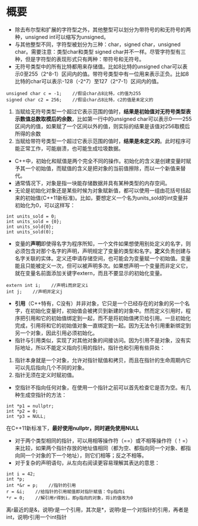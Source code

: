 # 概要
- 除去布尔型和扩展的字符型之外，其他整型可以划分为带符号的和无符号的两种，unsigned int可以缩写为unsigned。
- 与其他整型不同，字符型被划分为三种：char，signed char，unsigned char。需要注意：类型char和类型
signed char并不一样。尽管字符型有三种，但是字符型的表现形式只有两种：带符号和无符号。
- 无符号类型中的所有比特都用来存储值。比如8比特的unsigned char可以表示0至255（2^8-1）区间内的值。带符号类型中有一位用来表示正负。比如8比特的char可以表示-128（-2^7）至127（2^7-1）区间内的值。

```
unsigned char c = -1;    //假设char占8比特，c的值为255
signed char c2 = 256;    //假设char占8比特，c2的值是未定义的
```
1. 当赋给无符号类型一个超过它表示范围的值时，**结果是初始值对无符号类型表示数值总数取模后的余数**，比如第一行中的unsigned char可以表示0——255区间内的值，如果赋了一个区间以外的值，则实际的结果是该值对256取模后所得的余数
2. 当赋给带符号类型一个超过它表示范围的值时，**结果是未定义的**。此时程序可能正常工作，可能崩溃，也可能生成垃圾数据。

- C++中，初始化和赋值是两个完全不同的操作。初始化的含义是创建变量时赋予其一个初始值，而赋值的含义是把对象的当前值擦除，而以一个新值来替代。
- 通常情况下，对象是指一块能存储数据并具有某种类型的内存空间。
- 无论是初始化对象还是某些时候为对象赋新值，都可以使用一组由花括号括起来的初始值(C++11新标准)。比如，要想定义一个名为units_sold的int变量并初始化为0，可以这样写：
```
int units_sold = 0;
int units_sold = {0};
int units_sold{0};
int units_sold(0);
```

- 变量的**声明**即使得名字为程序所知，一个文件如果想使用别处定义的名字，则必须包含对那个名字的声明，声明规定了变量的类型和名字。**定义**负责创建与名字关联的实体。定义还申请存储空间，也可能会为变量赋一个初始值。变量能且只能被定义一次，但可以被声明多次。如果想声明一个变量而非定义它，就在变量名前面添加关键字extern，而且不要显示的初始化变量。
```
extern int i;    //声明i而非定义i
int j;    //声明并定义j
```
- **引用**（C++特有，C没有）并非对象，它只是一个已经存在的对象的另一个名字，在初始化变量时，初始值会被拷贝到新建的对象中。然而定义引用时，程序把引用和它的初始值绑定到一起，而不是将初始值拷贝给引用。一旦初始化完成，引用将和它的初始值对象一直绑定到一起。因为无法令引用重新绑定到另一个对象，因此引用必须初始化。
- 指针与引用类似，实现了对其他对象的间接访问。因为引用不是对象，没有实际地址，所以不能定义指向引用的指针。指针也和引用有些异处：
1. 指针本身就是一个对象，允许对指针赋值和拷贝，而且在指针的生命周期内它可以先后指向几个不同的对象。
2. 指针无须在定义时赋初值。
- 空指针不指向任何对象，在使用一个指针之前可以首先检查它是否为空。有几种生成空指针的方法：
```
int *p1 = nullptr;
int *p2 = 0;
int *p3 = NULL;
```
在C++11新标准下，**最好使用nullptr，同时避免使用NULL**
- 对于两个类型相同的指针，可以用相等操作符（==）或不相等操作符（！=）来比较，如果两个指针存放的地址值相同（都为空、都指向同一个对象、都指向同一个对象的下一个地址），则它们相等；反之不相等。
- 对于复杂的声明语句，从左向右阅读更容易理解其表达的意思：
```
int i = 42;
int *p;
int *&r = p;    //指针的引用
r = &i;    //给指针的引用赋值即对指针赋值：令p指向i
*r = 0;    //解引用r得到i，即p指向的对象，将i的值改为0
```
离r最近的是&，说明r是一个引用，其次是\*，说明r是一个对指针的引用，再者是int，说明r引用一个int指针

